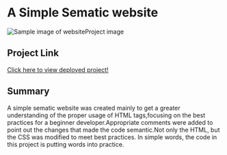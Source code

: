 

# A Simple Sematic website
![Sample image of website](/assets/images/homework1.PNG)Project image

## Project Link 
[Click here to view deployed project!](https://bootcamp874.github.io/CodeRefactoring1/#social-media-marketing)

## Summary 
A simple sematic website was created mainly to get a greater understanding of the proper usage of HTML tags,focusing on the best practices for a beginner developer.Appropriate comments were added to point out the changes that made the code semantic.Not only the HTML, but the CSS was modified to meet best practices. In simple words, the code in this project is putting words into practice.